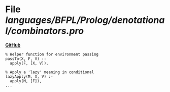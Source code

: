 # File _languages/BFPL/Prolog/denotational/combinators.pro_
**[GitHub](https://github.com/softlang/yas/blob/master/languages/BFPL/Prolog/denotational/combinators.pro)**
```
% Helper function for environment passing
passTo(X, F, V) :-
  apply(F, [X, V]).

% Apply a 'lazy' meaning in conditional
lazyApply(M, X, V) :-
  apply(M, [F]),
...
```
